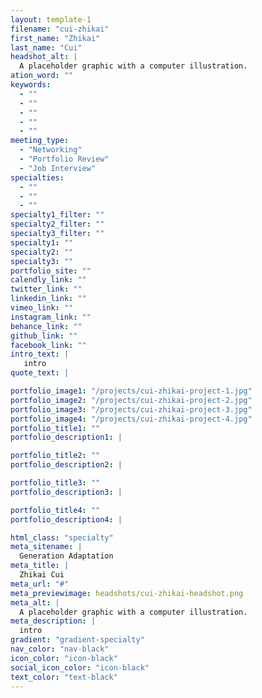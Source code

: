 ```yaml
---
layout: template-1
filename: "cui-zhikai"
first_name: "Zhikai"
last_name: "Cui"
headshot_alt: |
  A placeholder graphic with a computer illustration.
ation_word: ""
keywords:
  - ""
  - ""
  - ""
  - ""
  - ""
meeting_type:
  - "Networking"
  - "Portfolio Review"
  - "Job Interview"
specialties:
  - ""
  - ""
  - ""
specialty1_filter: ""
specialty2_filter: ""
specialty3_filter: ""
specialty1: ""
specialty2: ""
specialty3: ""
portfolio_site: ""
calendly_link: ""
twitter_link: ""
linkedin_link: ""
vimeo_link: ""
instagram_link: ""
behance_link: ""
github_link: ""
facebook_link: ""
intro_text: |
   intro
quote_text: |

portfolio_image1: "/projects/cui-zhikai-project-1.jpg"
portfolio_image2: "/projects/cui-zhikai-project-2.jpg"
portfolio_image3: "/projects/cui-zhikai-project-3.jpg"
portfolio_image4: "/projects/cui-zhikai-project-4.jpg"
portfolio_title1: ""
portfolio_description1: |

portfolio_title2: ""
portfolio_description2: |

portfolio_title3: ""
portfolio_description3: |

portfolio_title4: ""
portfolio_description4: |

html_class: "specialty"
meta_sitename: |
  Generation Adaptation
meta_title: |
  Zhikai Cui
meta_url: "#"
meta_previewimage: headshots/cui-zhikai-headshot.png
meta_alt: |
  A placeholder graphic with a computer illustration.
meta_description: |
  intro
gradient: "gradient-specialty"
nav_color: "nav-black"
icon_color: "icon-black"
social_icon_color: "icon-black"
text_color: "text-black"
---
```

